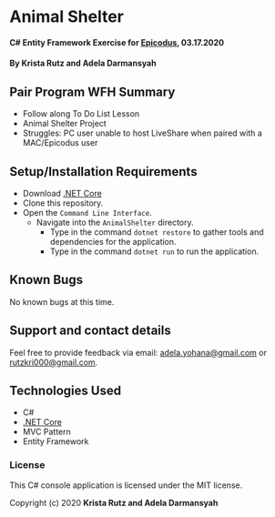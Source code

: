 # Animal Shelter

#### C# Entity Framework Exercise for [Epicodus](https://www.epicodus.com/), 03.17.2020

#### By **Krista Rutz and Adela Darmansyah**

## Pair Program WFH Summary

* Follow along To Do List Lesson
* Animal Shelter Project
* Struggles: PC user unable to host LiveShare when paired with a MAC/Epicodus user

## Setup/Installation Requirements

* Download [.NET Core](https://dotnet.microsoft.com/download/dotnet-core/)
* Clone this repository.
* Open the `Command Line Interface`.
  * Navigate into the `AnimalShelter` directory.
    * Type in the command `dotnet restore` to gather tools and dependencies for the application.
    * Type in the command `dotnet run` to run the application.

## Known Bugs

No known bugs at this time.

## Support and contact details

Feel free to provide feedback via email: adela.yohana@gmail.com or rutzkri000@gmail.com.

## Technologies Used

* C#
* [.NET Core](https://dotnet.microsoft.com/download/dotnet-core/)
* MVC Pattern
* Entity Framework

### License

This C# console application is licensed under the MIT license.

Copyright (c) 2020 **Krista Rutz and Adela Darmansyah**
